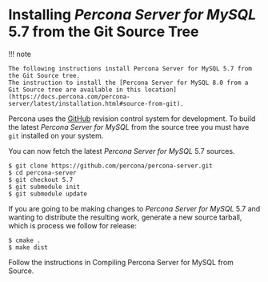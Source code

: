 
# Installing *Percona Server for MySQL* 5.7 from the Git Source Tree

!!! note

    The following instructions install Percona Server for MySQL 5.7 from the Git Source tree. 
    The instruction to install the [Percona Server for MySQL 8.0 from a Git Source tree are available in this location](https://docs.percona.com/percona-server/latest/installation.html#source-from-git).

Percona uses the [GitHub](http://github.com/) revision
control system for development. To build the latest *Percona Server for MySQL*
from the source tree you must have `git` installed on your system.

You can now fetch the latest *Percona Server for MySQL* 5.7 sources.

```
$ git clone https://github.com/percona/percona-server.git
$ cd percona-server
$ git checkout 5.7
$ git submodule init
$ git submodule update
```

If you are going to be making changes to *Percona Server for MySQL* 5.7 and wanting
to distribute the resulting work, generate a new source tarball, which 
is process we follow for release:

```
$ cmake .
$ make dist
```

Follow the instructions in Compiling Percona Server for MySQL from 
Source.